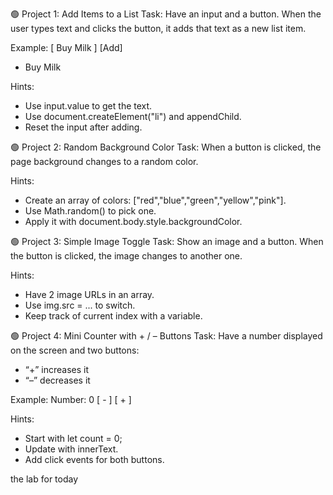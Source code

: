 🟢 Project 1: Add Items to a List
Task:
Have an input and a button. When the user types text and clicks the button, it adds that text as a new list item.

Example:
[ Buy Milk ] [Add]
- Buy Milk

Hints:
- Use input.value to get the text.
- Use document.createElement("li") and appendChild.
- Reset the input after adding.


🟢 Project 2: Random Background Color
Task:
When a button is clicked, the page background changes to a random color.

Hints:
- Create an array of colors: ["red","blue","green","yellow","pink"].
- Use Math.random() to pick one.
- Apply it with document.body.style.backgroundColor.


🟢 Project 3: Simple Image Toggle
Task:
Show an image and a button. When the button is clicked, the image changes to another one.

Hints:
- Have 2 image URLs in an array.
- Use img.src = ... to switch.
- Keep track of current index with a variable.


🟢 Project 4: Mini Counter with + / – Buttons
Task:
Have a number displayed on the screen and two buttons:
- “+” increases it
- “–” decreases it

Example:
Number: 0
[ - ] [ + ]

Hints:
- Start with let count = 0;
- Update with innerText.
- Add click events for both buttons.



the lab for today
